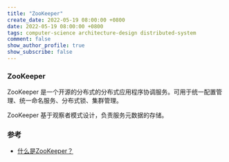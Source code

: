 ```yaml
---
title: "ZooKeeper"
create_date: 2022-05-19 08:00:00 +0800
date: 2022-05-19 08:00:00 +0800
tags: computer-science architecture-design distributed-system
comment: false
show_author_profile: true
show_subscribe: false
---
```


### ZooKeeper

ZooKeeper 是一个开源的分布式的分布式应用程序协调服务。可用于统一配置管理、统一命名服务、分布式锁、集群管理。

ZooKeeper 基于观察者模式设计，负责服务元数据的存储。

### 参考

- [什么是ZooKeeper？](https://zhuanlan.zhihu.com/p/62526102)